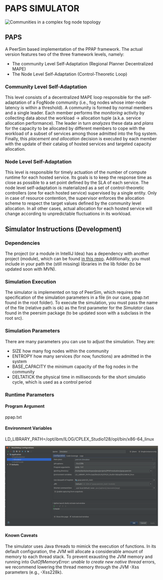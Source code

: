 # PAPS SIMULATOR

<img src="https://github.com/deib-polimi/ppap-simulation/raw/master/docs/PPAP_communities.png" alt="Communities in a complex fog node topology" width="200px"/>

## PAPS

A PeerSim based implementation of the PPAP framework. The actual version features two of the three framework levels, namely:

* The community Level Self-Adaptation (Regional Planner Decentralized MAPE)
* The Node Level Self-Adaptation (Control-Theoretic Loop)

### Community Level Self-Adaptation

This level consists of a decentralized MAPE loop responsible for the self-adaptation of a FogNode community (i.e., fog nodes whose inter-node latency is within a threshold). A community is formed by normal members and a single leader. Each member performs the *monitoring* activity by collecting data about the workload -> allocation tuple (a.k.a. service allocation performance). The leader in turn *analyzes* these data and *plans* for the capacity to be allocated by different members to cope with the workload of a subset of services among those admitted into the fog system. Finally, this *placement and allocation* decision is executed by each member with the update of their catalog of hosted services and targeted capacity allocation.

### Node Level Self-Adaptation

This level is responsible for timely actuation of the number of compute runtime for each hosted service. Its goals is to keep the response time as close as possible to a set point defined by the SLA of each service.
The node level self-adaptation is materialized as a set of control-theoretic controllers (one for each hosted service) supervised by a single entity. Only in case of resource contention, the supervisor enforces the allocation scheme to respect the target values defined by the community level allocation. In all other cases, actual allocation for each hosted service will change according to unpredictable fluctuations in its workload.


## Simulator Instructions (Development)

### Dependencies

The project (or a module in IntelliJ Idea) has a dependency with another project (module), which can be found [in this repo](https://github.com/deib-polimi/PAPS-node). Additionally, you must include in your path the (still missing) libraries in the lib folder (to be updated soon with MVN). 

### Simulation Execution

The simulator is implemented on top of PeerSim, which requires the specification of the simulation parameters in a file (in our case, ppap.txt found in the root folder). To execute the simulation, you must pass the name of the file (relative path is ok) as the first parameter for the *Simulator* class found in the peersim package (to be updated soon with a subclass in the root src).

### Simulation Parameters

There are many parameters you can use to adjust the simulation. They are:

* SIZE how many fog nodes within the community 
* ENTROPY how many services (for now, functions) are admitted in the system 
* BASE_CAPACITY the minimum capacity of the fog nodes in the community
* DELTATICK the physical time in milliseconds for the short simulatio cycle, which is used as a control period 

### Runtime Parameters

#### Program Argument
ppap.txt

#### Environment Variables
LD_LIBRARY_PATH=/opt/ibm/ILOG/CPLEX_Studio128/opl/bin/x86-64_linux

<img src="https://github.com/deib-polimi/PAPS/raw/master/docs/Idea_Run_Parameters.png" alt="Communities in a complex fog node topology" />

#### Known Caveats 

The simulator uses Java threads to mimick the execution of functions. In its default configuration, the JVM will allocate a considerable amount of memory to each thread stack. To prevent exausting the JVM memory and running into *OutOfMemoryError: unable to create new native thread* errors, we recommend lowering the thread memory through the JVM -Xss parameters (e.g., -Xss228k).

